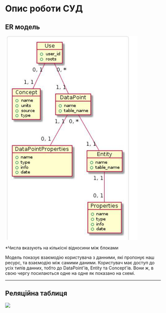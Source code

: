 # Опис роботи СУД

## ER модель

![](diagrams/rm_model.jpg)

*Числа вказують на кількісні відносини між блоками


Модель показує взаємодію користувача з данними, які пропонує наш ресурс, та взаємодію між самими даними.
Користувач має доступ до усіх типів данних, тобто до DataPoint'ів, Entity та Concept'ів. Вони ж, в свою чергу посилаються одне на одне як показано на схемі.

--------------------------------------------

## Реляційна таблиця 

![](diagrams/rf_model.jpg)
